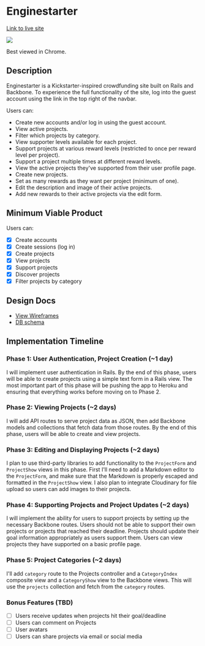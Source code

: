 # Enginestarter

[Link to live site][site]

![](http://res.cloudinary.com/dp32c2sq2/image/upload/v1440175311/digzzaw4hegjbyqdele0.jpg)

Best viewed in Chrome.

[site]: http://www.enginestarter.xyz

## Description

Enginestarter is a Kickstarter-inspired crowdfunding site built on Rails and Backbone. To experience the full functionality of the site, log into the guest account using the link in the top right of the navbar.

Users can:
 - Create new accounts and/or log in using the guest account.
 - View active projects.
 - Filter which projects by category.
 - View supporter levels available for each project.
 - Support projects at various reward levels (restricted to once per reward level per project).
 - Support a project multiple times at different reward levels.
 - View the active projects they've supported from their user profile page.
 - Create new projects.
 - Set as many rewards as they want per project (minimum of one).
 - Edit the description and image of their active projects.
 - Add new rewards to their active projects via the edit form.

## Minimum Viable Product
Users can:

- [x] Create accounts
- [x] Create sessions (log in)
- [x] Create projects
- [x] View projects
- [x] Support projects
- [x] Discover projects
- [x] Filter projects by category

## Design Docs
* [View Wireframes][views]
* [DB schema][schema]

[views]: ./docs/views.md
[schema]: ./docs/schema.md

## Implementation Timeline

### Phase 1: User Authentication, Project Creation (~1 day)
I will implement user authentication in Rails. By the end of this phase, users
will be able to create projects using a simple text form in a Rails view. The most
important part of this phase will be pushing the app to Heroku and ensuring that
everything works before moving on to Phase 2.

### Phase 2: Viewing Projects (~2 days)
I will add API routes to serve project data as JSON, then add Backbone
models and collections that fetch data from those routes. By the end of this
phase, users will be able to create and view projects.

### Phase 3: Editing and Displaying Projects (~2 days)
I plan to use third-party libraries to add functionality to the `ProjectForm`
and `ProjectShow` views in this phase. First I'll need to add a Markdown editor
to the `ProjectForm`, and make sure that the Markdown is properly escaped and
formatted in the `ProjectShow` view. I also plan to integrate Cloudinary for
file upload so users can add images to their projects.

### Phase 4: Supporting Projects and Project Updates (~2 days)

I will implement the ability for users to support projects by setting up the
necessary Backbone routes. Users should not be able to support their own
projects or projects that reached their deadline. Projects should update their
goal information appropriately as users support them. Users can view projects
they have supported on a basic profile page.

### Phase 5: Project Categories (~2 days)
I'll add `category` route to the Projects controller and a `CategoryIndex`
composite view and a `CategoryShow` view to the Backbone views. This will use
the `projects` collection and fetch from the `category` routes.

### Bonus Features (TBD)
- [ ] Users receive updates when projects hit their goal/deadline
- [ ] Users can comment on Projects
- [ ] User avatars
- [ ] Users can share projects via email or social media
